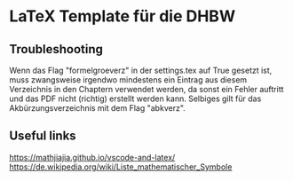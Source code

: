 # LaTeX Template für die DHBW

## Troubleshooting
Wenn das Flag "formelgroeverz" in der settings.tex auf True gesetzt ist, muss zwangsweise irgendwo mindestens ein Eintrag aus diesem Verzeichnis in den Chaptern verwendet werden, da sonst ein Fehler auftritt und das PDF nicht (richtig) erstellt werden kann.
Selbiges gilt für das Akbürzungsverzeichnis mit dem Flag "abkverz".

## Useful links
https://mathjiajia.github.io/vscode-and-latex/
https://de.wikipedia.org/wiki/Liste_mathematischer_Symbole